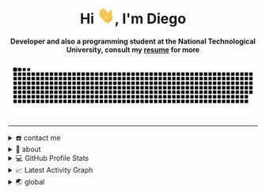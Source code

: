 <div align="center">
<h1 align="center">Hi <img width="35" src="https://github.com/1999AZZAR/1999AZZAR/blob/main/resources/img/waving.gif">, I'm Diego</h1>
<h4 align="center"> Developer and also a programming student at the National Technological University, consult my <a href="https://github.com/uthurburudiego" target="_blank">resume</a> for more</h4>
</div>

<div align="center">
  <a href="https://uthurburudiego.github.io/uthurburudiego/">
  <img  src="https://github.com/1999AZZAR/1999AZZAR/blob/main/resources/img/grid-snake.svg"
       alt="snake" /></a>
</div>

-----
<details>
  <summary>☎️ contact me</summary>
<div>
  <samp>
    <h2 align="center">you can reach me by:</h2>
    <p align="center">
      <br/>
      <a href="https://www.linkedin.com/in/diego-uthurburu-3a482b7a/" target="blank"><img align="center"
         src="https://img.shields.io/badge/linkedin-%231DA1F2.svg?style=for-the-badge&logo=linkedin&logoColor=white"
         alt="azzar" height="30"/></a>
      <a href="https://www.facebook.com/diieguiithooo" target="blank"><img align="center"
         src="https://img.shields.io/badge/facebook-4267B2.svg?style=for-the-badge&logo=facebook&logoColor=white"
         alt="azzar" height="30"/></a>
      <a href="mailto:dieouthurburulima@gmail.com" target="blank"><img align="center"
         src="https://img.shields.io/badge/gmail-EA4335.svg?style=for-the-badge&logo=gmail&logoColor=white"
         alt="azzar" height="30"/></a>
    </p>
  <p align="center">
      <a href="https://www.instagram.com/diegouthurburu/" target="blank"><img align="center"
         src="https://img.shields.io/badge/instagram-%23E4405F.svg?style=for-the-badge&logo=Instagram&logoColor=white"
         alt="azzar" height="30"/></a>
      <a href="https://wa.me/+5491169160334" target="blank"><img align="center"
         src="https://img.shields.io/badge/whatsapp-4B7F1.svg?style=for-the-badge&logo=whatsapp&logoColor=white"
         alt="Diego" height="30"/></a>
      <br>
    </p>
  </samp>
</div>
</details>

<details>
  <summary>🧮 about</summary>
<div>
<samp>
<h2 align="center">About this Account</h2>
 <p align="center">
  <a href="github.com/uthurburudiego" target="blank"><img align="center" 
     src="https://komarev.com/ghpvc/?username=uthurburudiego&style=for-the-badge&label=PROFILE+VIEWS" height="25"
     alt="views count" /></a>
  <a href="https://uthurburudiego.github.io/uthurburudiego/"><img align="center" 
     src="https://img.shields.io/website?down_message=offline&style=for-the-badge&up_message=online&url=https%3A%2F%2uthurburudiego.github.io%2uthurburudiego%2F" height="25"
     alt="website" /></a>
  </p>
  <p align="center">
  <a href="https://www.codefactor.io/repository/github/uthurburudiego/uthurburudiego/overview/main"><img align="center"
     src="https://www.codefactor.io/repository/github/uthurburudiego/uthurburudiego/badge/main" height="25"
     alt="CodeFactor" /></a>
  <a href="github.com/uthurburudiego" target="blank"><img align="center" 
     src="https://github.com/uthurburudiego/uthurburudiego/actions/workflows/pages/pages-build-deployment/badge.svg" height="25"
     alt="page built"/></a>
  </p>
 <p align="center">
  <a href="github.com/uthurburudiego" target="blank"><img align="center" 
     src="https://img.shields.io/github/license/uthurburudiego/uthurburudiego?color=purple&style=for-the-badge" height="25"
     alt="lisense" /></a>
  <a href="github.com/uthurburudiego"><img align="center"
     src="https://forthebadge.com/images/badges/works-on-my-machine.svg" height="25"
     alt="work on my machine" /></a>
 </p>
 </samp>
</div>
</details>
  
<details> 
  <summary>💻 GitHub Profile Stats</summary>
  <div>
  <samp>
    <h2 align="center"> Github stats </h2>
      <br/>
    <details open>
  <summary><h3>Languages</h3></summary>
            <p align="center">
        <a href="https://github.com/1999AZZAR/">
          <img src="https://github-readme-stats.vercel.app/api/top-langs/?username=uthurburudiego&langs_count=6&theme=gruvbox&layout=compact&hide_border=true"
          alt="uthurburudiego :: overall Top Langs " /></a>
      </p>
        <p align="center">
          <a href="https://github.com/uthurburudiego/">
          <img width="45%" src="https://github-profile-summary-cards.vercel.app/api/cards/repos-per-language?username=uthurburudiego&theme=gruvbox&layout=compact&hide_border=true"
          alt="1999AZZAR :: Top Langs by repo" />
          <img width="45%" src="https://github-profile-summary-cards.vercel.app/api/cards/most-commit-language?username=uthurburudiego&theme=gruvbox&layout=compact&hide_border=true"
          alt="uthurburudiego :: Top Langs by commit" />
          </a>
        </p>
</details>
    <details open>
  <summary><h3>stasistic</h3></summary>
        <p align="center">
          <a href="https://github.com/uthurburudiego/">
          <img width="49.5%" src="https://github-readme-stats.vercel.app/api?username=uthurburudiego&show_icons=true&theme=gruvbox&hide_border=true" />
          <img width="49.5%" src="https://github-readme-streak-stats.herokuapp.com/?uthurburudiego&theme=gruvbox&hide_border=true" />
          </a>
       </p>
     <br>
     </samp>
  </div>    
</details>

<details>
  <summary>📈 Latest Activity Graph</summary>
  <samp>
  <br/>
  <h2 align="center"> latest contribution </h2>
<a href="https://github.com/ashutosh00710/github-readme-activity-graph">
  <img alt="Diego Activity Graph" src="https://activity-graph.herokuapp.com/graph/?username=uthurburudiego&bg_color=000&color=fff&line=00E676&point=fff&hide_border=true" /></a>
<br/>
  </samp>
  </details>
  
<details>
  <summary>🌏 global</summary>
  <br/>
  <details open>
  <summary>👷‍♂️ create your own custom badge</summary>
  <div>
  <samp>
    <h2 align="center">u can try using these website for creating your own custom badge</h2>
    <p align="center">
      <a href="https://forthebadge.com/generator/" target="blank">
        <img src="https://forthebadge.com/images/mark.svg" img align="center" height="50"
        alt="for the badge"/></a>        
      <a href="https://badgen.net/" target="blank">
        <img src="https://badgen.net/static/favicon.png" img align="center" height="50"
        alt="badgen"/></a>
      <a href="https://shields.io/" target="blank">
        <img src="https://raw.githubusercontent.com/badges/shields/master/readme-logo.svg" img align="center" height="50"
        alt="shields.io"/></a>
    </p>
    </samp>
  </div>
</details> 
